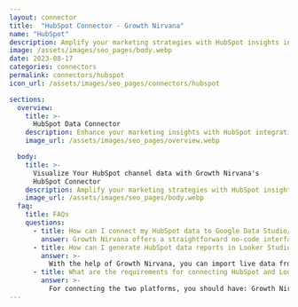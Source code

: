```yaml
---
layout: connector
title:  "HubSpot Connector - Growth Nirvana"
name: "HubSpot"
description: Amplify your marketing strategies with HubSpot insights integrated into Looker Studio.
image: /assets/images/seo_pages/body.webp
date: 2023-08-17
categories: connectors
permalink: connectors/hubspot
icon_url: /assets/images/seo_pages/connectors/hubspot

sections:
  overview:
    title: >-
      HubSpot Data Connector
    description: Enhance your marketing insights with HubSpot integration. Seamlessly merge marketing data from HubSpot with Looker Studio's analytical capabilities, unlocking insights that shape marketing strategies, lead generation, and operational excellence.
    image_url: /assets/images/seo_pages/overview.webp

  body:
    title: >-
      Visualize Your HubSpot channel data with Growth Nirvana's
      HubSpot Connector
    description: Amplify your marketing strategies with HubSpot insights integrated into Looker Studio.
    image_url: /assets/images/seo_pages/body.webp
  faq:
    title: FAQs
    questions:
      - title: How can I connect my HubSpot data to Google Data Studio/Looker Studio?
        answer: Growth Nirvana offers a straightforward no-code interface to connect to HubSpot data sources.
      - title: How can I generate HubSpot data reports in Looker Studio?
        answer: >-
          With the help of Growth Nirvana, you can import live data from HubSpot into Looker Studio. These data can be viewed in charts, tables, and dashboards to generate branded reports that can be shared instantly.
      - title: What are the requirements for connecting HubSpot and Looker Studio?
        answer: >-
          For connecting the two platforms, you should have: Growth Nirvana Account and HubSpot Ads Account
---
```

